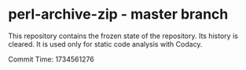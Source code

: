 # perl-archive-zip - master branch

This repository contains the frozen state of the repository.
Its history is cleared. It is used only for static code
analysis with Codacy.

Commit Time: 1734561276